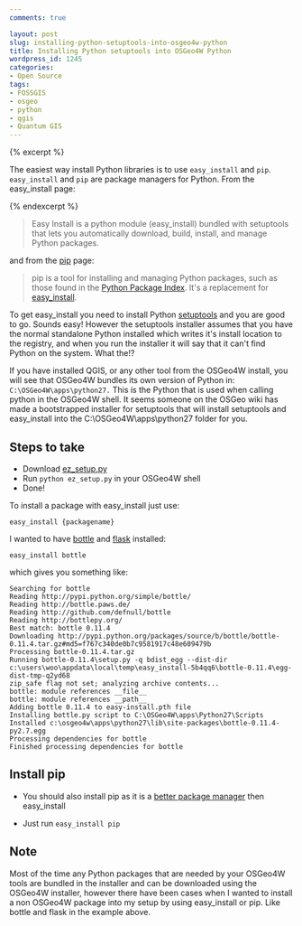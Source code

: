 ```yaml
---
comments: true

layout: post
slug: installing-python-setuptools-into-osgeo4w-python
title: Installing Python setuptools into OSGeo4W Python
wordpress_id: 1245
categories:
- Open Source
tags:
- FOSSGIS
- osgeo
- python
- qgis
- Quantum GIS
---
```


{% excerpt %}

The easiest way install Python libraries is to use `easy_install` and `pip`.  `easy_install` and `pip` are package managers for Python. From the easy_install page:

{% endexcerpt %}

> Easy Install is a python module (easy_install) bundled with setuptools that lets you automatically download, build, install, and manage Python packages.


and from the [pip](http://pypi.python.org/pypi/pip) page:


> pip is a tool for installing and managing Python packages, such as those found in the [Python Package Index](http://pypi.python.org/pypi). It's a replacement for [easy_install](http://peak.telecommunity.com/DevCenter/EasyInstall).

To get easy_install you need to install Python [setuptools](http://pypi.python.org/pypi/setuptools) and you are good to go. Sounds easy!  However the setuptools installer assumes that you have the normal standalone Python installed which writes it's install location to the registry, and when you run the installer it will say that it can't find Python on the system. What the!?

If you have installed QGIS, or any other tool from the OSGeo4W install, you will see that OSGeo4W bundles its own version of Python in: `C:\OSGeo4W\apps\python27.` This is the Python that is used when calling python in the OSGeo4W shell.  It seems someone on the OSGeo wiki has made a bootstrapped installer for setuptools that will install setuptools and easy_install into the  C:\OSGeo4W\apps\python27 folder for you.


## Steps to take

  * Download [ez_setup.py](http://peak.telecommunity.com/dist/ez_setup.py)	
  * Run `python ez_setup.py` in your OSGeo4W shell
  * Done!


To install a package with easy_install just use:

	easy_install {packagename}

I wanted to have [bottle](http://bottlepy.org/docs/dev/) and [flask](http://flask.pocoo.org/) installed:

	easy_install bottle

which gives you something like:

	Searching for bottle
	Reading http://pypi.python.org/simple/bottle/
	Reading http://bottle.paws.de/
	Reading http://github.com/defnull/bottle
	Reading http://bottlepy.org/
	Best match: bottle 0.11.4
	Downloading http://pypi.python.org/packages/source/b/bottle/bottle-0.11.4.tar.gz#md5=f767c340de0b7c9581917c48e609479b
	Processing bottle-0.11.4.tar.gz
	Running bottle-0.11.4\setup.py -q bdist_egg --dist-dir c:\users\woo\appdata\local\temp\easy_install-5b4qq6\bottle-0.11.4\egg-dist-tmp-q2yd68
	zip_safe flag not set; analyzing archive contents...
	bottle: module references __file__
	bottle: module references __path__
	Adding bottle 0.11.4 to easy-install.pth file
	Installing bottle.py script to C:\OSGeo4W\apps\Python27\Scripts
	Installed c:\osgeo4w\apps\python27\lib\site-packages\bottle-0.11.4-py2.7.egg
	Processing dependencies for bottle
	Finished processing dependencies for bottle



## Install pip

  * You should also install pip as it is a [better package manager](http://stackoverflow.com/questions/3220404/why-use-pip-over-easy-install) then easy_install

  * Just run `easy_install pip`

## Note

Most of the time any Python packages that are needed by your OSGeo4W tools are bundled in the installer and can be downloaded using the OSGeo4W installer, however there have been cases when I wanted to install a non OSGeo4W package into my setup by using easy_install or pip. Like bottle and flask in the example above.
